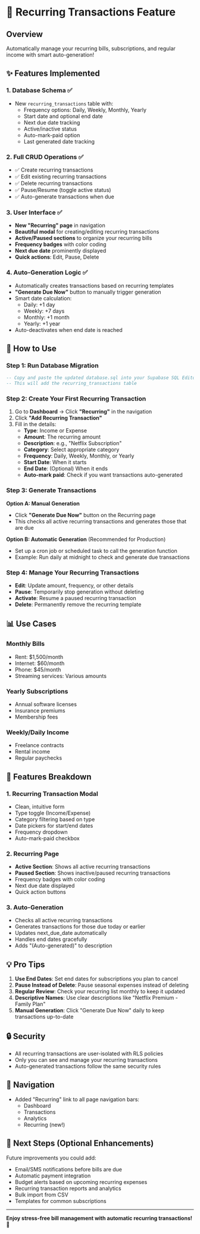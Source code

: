 # 🔄 Recurring Transactions Feature

## Overview
Automatically manage your recurring bills, subscriptions, and regular income with smart auto-generation!

## ✨ Features Implemented

### 1. **Database Schema** ✅
- New `recurring_transactions` table with:
  - Frequency options: Daily, Weekly, Monthly, Yearly
  - Start date and optional end date
  - Next due date tracking
  - Active/inactive status
  - Auto-mark-paid option
  - Last generated date tracking

### 2. **Full CRUD Operations** ✅
- ✅ Create recurring transactions
- ✅ Edit existing recurring transactions
- ✅ Delete recurring transactions
- ✅ Pause/Resume (toggle active status)
- ✅ Auto-generate transactions when due

### 3. **User Interface** ✅
- **New "Recurring" page** in navigation
- **Beautiful modal** for creating/editing recurring transactions
- **Active/Paused sections** to organize your recurring bills
- **Frequency badges** with color coding
- **Next due date** prominently displayed
- **Quick actions**: Edit, Pause, Delete

### 4. **Auto-Generation Logic** ✅
- Automatically creates transactions based on recurring templates
- **"Generate Due Now"** button to manually trigger generation
- Smart date calculation:
  - Daily: +1 day
  - Weekly: +7 days
  - Monthly: +1 month
  - Yearly: +1 year
- Auto-deactivates when end date is reached

## 🚀 How to Use

### Step 1: Run Database Migration
```sql
-- Copy and paste the updated database.sql into your Supabase SQL Editor
-- This will add the recurring_transactions table
```

### Step 2: Create Your First Recurring Transaction
1. Go to **Dashboard** → Click **"Recurring"** in the navigation
2. Click **"Add Recurring Transaction"**
3. Fill in the details:
   - **Type**: Income or Expense
   - **Amount**: The recurring amount
   - **Description**: e.g., "Netflix Subscription"
   - **Category**: Select appropriate category
   - **Frequency**: Daily, Weekly, Monthly, or Yearly
   - **Start Date**: When it starts
   - **End Date**: (Optional) When it ends
   - **Auto-mark paid**: Check if you want transactions auto-generated

### Step 3: Generate Transactions
**Option A: Manual Generation**
- Click **"Generate Due Now"** button on the Recurring page
- This checks all active recurring transactions and generates those that are due

**Option B: Automatic Generation** (Recommended for Production)
- Set up a cron job or scheduled task to call the generation function
- Example: Run daily at midnight to check and generate due transactions

### Step 4: Manage Your Recurring Transactions
- **Edit**: Update amount, frequency, or other details
- **Pause**: Temporarily stop generation without deleting
- **Activate**: Resume a paused recurring transaction
- **Delete**: Permanently remove the recurring template

## 📊 Use Cases

### Monthly Bills
- Rent: $1,500/month
- Internet: $60/month
- Phone: $45/month
- Streaming services: Various amounts

### Yearly Subscriptions
- Annual software licenses
- Insurance premiums
- Membership fees

### Weekly/Daily Income
- Freelance contracts
- Rental income
- Regular paychecks

## 🎨 Features Breakdown

### 1. Recurring Transaction Modal
- Clean, intuitive form
- Type toggle (Income/Expense)
- Category filtering based on type
- Date pickers for start/end dates
- Frequency dropdown
- Auto-mark-paid checkbox

### 2. Recurring Page
- **Active Section**: Shows all active recurring transactions
- **Paused Section**: Shows inactive/paused recurring transactions
- Frequency badges with color coding
- Next due date displayed
- Quick action buttons

### 3. Auto-Generation
- Checks all active recurring transactions
- Generates transactions for those due today or earlier
- Updates next_due_date automatically
- Handles end dates gracefully
- Adds "(Auto-generated)" to description

## 💡 Pro Tips

1. **Use End Dates**: Set end dates for subscriptions you plan to cancel
2. **Pause Instead of Delete**: Pause seasonal expenses instead of deleting
3. **Regular Review**: Check your recurring list monthly to keep it updated
4. **Descriptive Names**: Use clear descriptions like "Netflix Premium - Family Plan"
5. **Manual Generation**: Click "Generate Due Now" daily to keep transactions up-to-date

## 🔒 Security
- All recurring transactions are user-isolated with RLS policies
- Only you can see and manage your recurring transactions
- Auto-generated transactions follow the same security rules

## 📱 Navigation
- Added "Recurring" link to all page navigation bars:
  - Dashboard
  - Transactions
  - Analytics
  - Recurring (new!)

## 🎯 Next Steps (Optional Enhancements)

Future improvements you could add:
- Email/SMS notifications before bills are due
- Automatic payment integration
- Budget alerts based on upcoming recurring expenses
- Recurring transaction reports and analytics
- Bulk import from CSV
- Templates for common subscriptions

---

**Enjoy stress-free bill management with automatic recurring transactions!** 🎉

